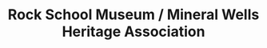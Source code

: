 ---
layout: repo
title: "Rock School Museum / Mineral Wells Heritage Association"
id: 17564
permalink: repos/17564/
---